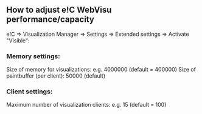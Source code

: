 ## How to adjust e!C WebVisu performance/capacity


e!C => Visualization Manager => Settings => Extended settings => Activate "Visible":

### Memory settings:

Size of memory for visualizations: e.g. 4000000 (default = 400000)
Size of paintbuffer (per client): 50000 (default)

### Client settings:

Maximum number of visualization clients: e.g. 15 (default = 100)
